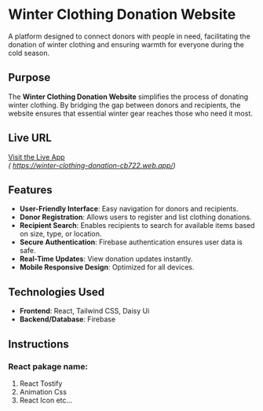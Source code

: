 # Winter Clothing Donation Website  

A platform designed to connect donors with people in need, facilitating the donation of winter clothing and ensuring warmth for everyone during the cold season.  

## Purpose  
The **Winter Clothing Donation Website** simplifies the process of donating winter clothing. By bridging the gap between donors and recipients, the website ensures that essential winter gear reaches those who need it most.  

## Live URL  
[Visit the Live App](#)  
*( https://winter-clothing-donation-cb722.web.app/)*  

## Features  
- **User-Friendly Interface**: Easy navigation for donors and recipients.  
- **Donor Registration**: Allows users to register and list clothing donations.  
- **Recipient Search**: Enables recipients to search for available items based on size, type, or location.  
- **Secure Authentication**: Firebase authentication ensures user data is safe.  
- **Real-Time Updates**: View donation updates instantly.  
- **Mobile Responsive Design**: Optimized for all devices.  

## Technologies Used  
- **Frontend**: React, Tailwind CSS, Daisy Ui
- **Backend/Database**: Firebase  

## Instructions  

### React pakage name:
 1. React Tostify
 2. Animation Css
 3. React Icon 
 etc...
